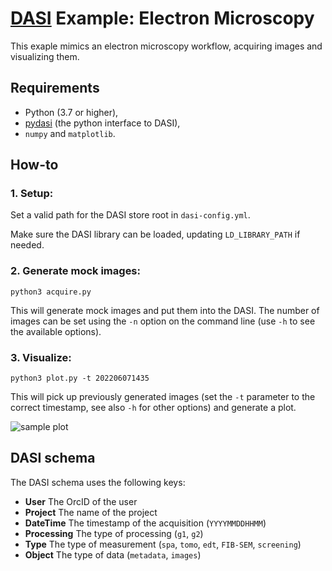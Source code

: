 # [DASI](https://github.com/ecmwf-projects/dasi) Example: Electron Microscopy

This exaple mimics an electron microscopy workflow, acquiring images and visualizing them.

## Requirements

* Python (3.7 or higher),
* [pydasi](https://pypi.org/project/pydasi/) (the python interface to DASI),
* `numpy` and `matplotlib`.

## How-to

### 1. Setup:

Set a valid path for the DASI store root in `dasi-config.yml`.

Make sure the DASI library can be loaded, updating `LD_LIBRARY_PATH` if needed.

### 2. Generate mock images:

```
python3 acquire.py
```

This will generate mock images and put them into the DASI. The number of images
can be set using the `-n` option on the command line (use `-h` to see the
available options).

### 3. Visualize:

```
python3 plot.py -t 202206071435
```

This will pick up previously generated images (set the `-t` parameter to the
correct timestamp, see also `-h` for other options) and generate a plot.

![sample plot](sample.png)

## DASI schema

The DASI schema uses the following keys:

* **User** The OrcID of the user
* **Project** The name of the project
* **DateTime** The timestamp of the acquisition (`YYYYMMDDHHMM`)
* **Processing** The type of processing (`g1`, `g2`)
* **Type** The type of measurement (`spa`, `tomo`, `edt`, `FIB-SEM`, `screening`)
* **Object** The type of data (`metadata`, `images`)
